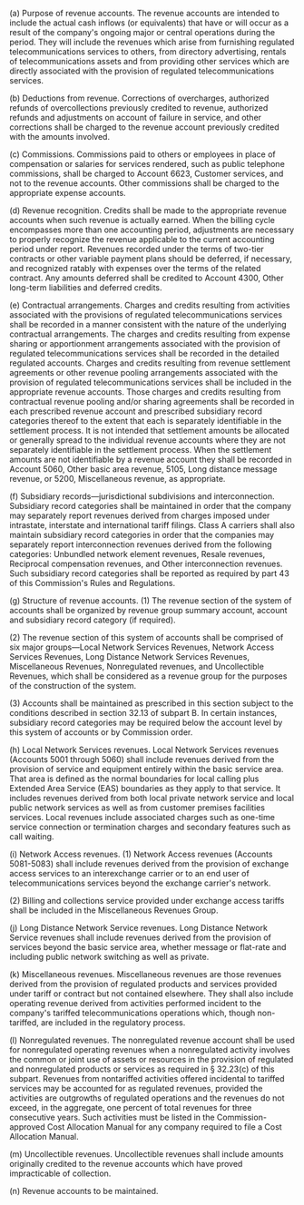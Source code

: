 (a) Purpose of revenue accounts. The revenue accounts are intended to include the actual cash inflows (or equivalents) that have or will occur as a result of the company's ongoing major or central operations during the period. They will include the revenues which arise from furnishing regulated telecommunications services to others, from directory advertising, rentals of telecommunications assets and from providing other services which are directly associated with the provision of regulated telecommunications services.

(b) Deductions from revenue. Corrections of overcharges, authorized refunds of overcollections previously credited to revenue, authorized refunds and adjustments on account of failure in service, and other corrections shall be charged to the revenue account previously credited with the amounts involved.

(c) Commissions. Commissions paid to others or employees in place of compensation or salaries for services rendered, such as public telephone commissions, shall be charged to Account 6623, Customer services, and not to the revenue accounts. Other commissions shall be charged to the appropriate expense accounts.

(d) Revenue recognition. Credits shall be made to the appropriate revenue accounts when such revenue is actually earned. When the billing cycle encompasses more than one accounting period, adjustments are necessary to properly recognize the revenue applicable to the current accounting period under report. Revenues recorded under the terms of two-tier contracts or other variable payment plans should be deferred, if necessary, and recognized ratably with expenses over the terms of the related contract. Any amounts deferred shall be credited to Account 4300, Other long-term liabilities and deferred credits.

(e) Contractual arrangements. Charges and credits resulting from activities associated with the provisions of regulated telecommunications services shall be recorded in a manner consistent with the nature of the underlying contractual arrangements. The charges and credits resulting from expense sharing or apportionment arrangements associated with the provision of regulated telecommunications services shall be recorded in the detailed regulated accounts. Charges and credits resulting from revenue settlement agreements or other revenue pooling arrangements associated with the provision of regulated telecommunications services shall be included in the appropriate revenue accounts. Those charges and credits resulting from contractual revenue pooling and/or sharing agreements shall be recorded in each prescribed revenue account and prescribed subsidiary record categories thereof to the extent that each is separately identifiable in the settlement process. It is not intended that settlement amounts be allocated or generally spread to the individual revenue accounts where they are not separately identifiable in the settlement process. When the settlement amounts are not identifiable by a revenue account they shall be recorded in Account 5060, Other basic area revenue, 5105, Long distance message revenue, or 5200, Miscellaneous revenue, as appropriate.

(f) Subsidiary records—jurisdictional subdivisions and interconnection. Subsidiary record categories shall be maintained in order that the company may separately report revenues derived from charges imposed under intrastate, interstate and international tariff filings. Class A carriers shall also maintain subsidiary record categories in order that the companies may separately report interconnection revenues derived from the following categories: Unbundled network element revenues, Resale revenues, Reciprocal compensation revenues, and Other interconnection revenues. Such subsidiary record categories shall be reported as required by part 43 of this Commission's Rules and Regulations.

(g) Structure of revenue accounts. (1) The revenue section of the system of accounts shall be organized by revenue group summary account, account and subsidiary record category (if required).

(2) The revenue section of this system of accounts shall be comprised of six major groups—Local Network Services Revenues, Network Access Services Revenues, Long Distance Network Services Revenues, Miscellaneous Revenues, Nonregulated revenues, and Uncollectible Revenues, which shall be considered as a revenue group for the purposes of the construction of the system.

(3) Accounts shall be maintained as prescribed in this section subject to the conditions described in section 32.13 of subpart B. In certain instances, subsidiary record categories may be required below the account level by this system of accounts or by Commission order.

(h) Local Network Services revenues. Local Network Services revenues (Accounts 5001 through 5060) shall include revenues derived from the provision of service and equipment entirely within the basic service area. That area is defined as the normal boundaries for local calling plus Extended Area Service (EAS) boundaries as they apply to that service. It includes revenues derived from both local private network service and local public network services as well as from customer premises facilities services. Local revenues include associated charges such as one-time service connection or termination charges and secondary features such as call waiting.

(i) Network Access revenues. (1) Network Access revenues (Accounts 5081-5083) shall include revenues derived from the provision of exchange access services to an interexchange carrier or to an end user of telecommunications services beyond the exchange carrier's network.

(2) Billing and collections service provided under exchange access tariffs shall be included in the Miscellaneous Revenues Group.

(j) Long Distance Network Service revenues. Long Distance Network Service revenues shall include revenues derived from the provision of services beyond the basic service area, whether message or flat-rate and including public network switching as well as private.

(k) Miscellaneous revenues. Miscellaneous revenues are those revenues derived from the provision of regulated products and services provided under tariff or contract but not contained elsewhere. They shall also include operating revenue derived from activities performed incident to the company's tariffed telecommunications operations which, though non-tariffed, are included in the regulatory process.

(l) Nonregulated revenues. The nonregulated revenue account shall be used for nonregulated operating revenues when a nonregulated activity involves the common or joint use of assets or resources in the provision of regulated and nonregulated products or services as required in § 32.23(c) of this subpart. Revenues from nontariffed activities offered incidental to tariffed services may be accounted for as regulated revenues, provided the activities are outgrowths of regulated operations and the revenues do not exceed, in the aggregate, one percent of total revenues for three consecutive years. Such activities must be listed in the Commission-approved Cost Allocation Manual for any company required to file a Cost Allocation Manual.

(m) Uncollectible revenues. Uncollectible revenues shall include amounts originally credited to the revenue accounts which have proved impracticable of collection.

(n) Revenue accounts to be maintained.
                      

